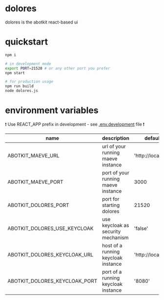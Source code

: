 # dolores
dolores is the abotkit react-based ui 

# quickstart

```zsh
npm i

# in development mode
export PORT=21520 # or any other port you prefer
npm start

# for production usage
npm run build
node dolores.js
```

# environment variables

:exclamation: Use REACT_APP prefix in development - see [.env.development](.env.development) file :exclamation:

|         name        |        description             |    default                          |
|---------------------|--------------------------------|-------------------------------------|
| ABOTKIT_MAEVE_URL | url of your running maeve instance  |   'http://localhost'   |
| ABOTKIT_MAEVE_PORT | port of your running maeve instance  |   3000               |
| ABOTKIT_DOLORES_PORT | port for starting dolores  |   21520               |
| ABOTKIT_DOLORES_USE_KEYCLOAK | use keycloak as security mechanism | 'false' |
| ABOTKIT_DOLORES_KEYCLOAK_URL | host of a running keycloak instance | 'http://localhost' |
| ABOTKIT_DOLORES_KEYCLOAK_PORT | port of a running keycloak instance | '8080' |
